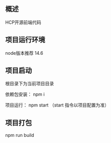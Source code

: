 ## 概述
HCP开源前端代码


## 项目运行环境

node版本推荐  14.6


## 项目启动

根目录下为当前项目目录

依赖包安装：  npm i

项目运行：  npm start  （start 指令以项目配置为准）


## 项目打包

npm run build
